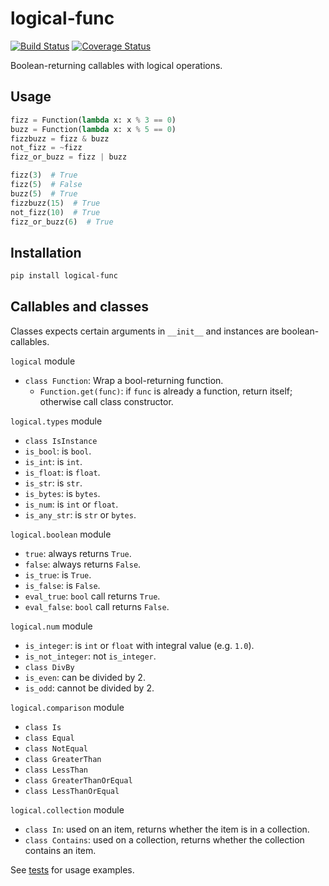 # logical-func

[![Build Status](https://travis-ci.com/MichaelKim0407/logical-func.svg?branch=master)](https://travis-ci.com/MichaelKim0407/logical-func)
[![Coverage Status](https://coveralls.io/repos/github/MichaelKim0407/logical-func/badge.svg?branch=master)](https://coveralls.io/github/MichaelKim0407/logical-func?branch=master)

Boolean-returning callables with logical operations.

## Usage

```python
fizz = Function(lambda x: x % 3 == 0)
buzz = Function(lambda x: x % 5 == 0)
fizzbuzz = fizz & buzz
not_fizz = ~fizz
fizz_or_buzz = fizz | buzz

fizz(3)  # True
fizz(5)  # False
buzz(5)  # True
fizzbuzz(15)  # True
not_fizz(10)  # True
fizz_or_buzz(6)  # True
```

## Installation

```bash
pip install logical-func
```

## Callables and classes

Classes expects certain arguments in `__init__`
and instances are boolean-callables.

`logical` module

* `class Function`: Wrap a bool-returning function.
    * `Function.get(func)`: if `func` is already a function, return itself; otherwise call class constructor.

`logical.types` module

* `class IsInstance`
* `is_bool`: is `bool`.
* `is_int`: is `int`.
* `is_float`: is `float`.
* `is_str`: is `str`.
* `is_bytes`: is `bytes`.
* `is_num`: is `int` or `float`.
* `is_any_str`: is `str` or `bytes`.

`logical.boolean` module

* `true`: always returns `True`.
* `false`: always returns `False`.
* `is_true`: is `True`.
* `is_false`: is `False`.
* `eval_true`: `bool` call returns `True`.
* `eval_false`: `bool` call returns `False`.

`logical.num` module

* `is_integer`: is `int` or `float` with integral value (e.g. `1.0`).
* `is_not_integer`: not `is_integer`.
* `class DivBy`
* `is_even`: can be divided by 2.
* `is_odd`: cannot be divided by 2.

`logical.comparison` module

* `class Is`
* `class Equal`
* `class NotEqual`
* `class GreaterThan`
* `class LessThan`
* `class GreaterThanOrEqual`
* `class LessThanOrEqual`

`logical.collection` module

* `class In`: used on an item, returns whether the item is in a collection.
* `class Contains`: used on a collection, returns whether the collection contains an item.

See [tests](tests/) for usage examples.
